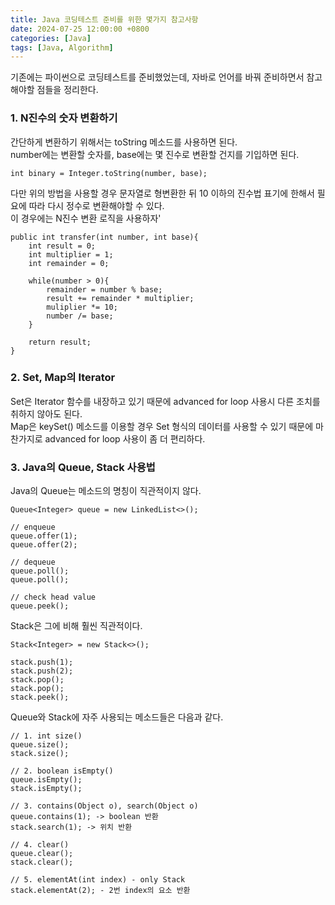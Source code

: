 ```yaml
---
title: Java 코딩테스트 준비를 위한 몇가지 참고사항
date: 2024-07-25 12:00:00 +0800
categories: [Java]
tags: [Java, Algorithm]
---
```


기존에는 파이썬으로 코딩테스트를 준비했었는데, 자바로 언어를 바꿔 준비하면서 참고해야할 점들을 정리한다.

### **1. N진수의 숫자 변환하기**

간단하게 변환하기 위해서는 toString 메소드를 사용하면 된다.<br/>
number에는 변환할 숫자를, base에는 몇 진수로 변환할 건지를 기입하면 된다.

```
int binary = Integer.toString(number, base);
```

다만 위의 방법을 사용할 경우 문자열로 형변환한 뒤 10 이하의 진수법 표기에 한해서 필요에 따라 다시 정수로 변환해야할 수 있다.<br/>
이 경우에는 N진수 변환 로직을 사용하자'

```
public int transfer(int number, int base){
    int result = 0;
    int multiplier = 1;
    int remainder = 0;

    while(number > 0){
        remainder = number % base;
        result += remainder * multiplier;
        muliplier *= 10;
        number /= base;
    }

    return result;
}
```

### **2. Set, Map의 Iterator**

Set은 Iterator 함수를 내장하고 있기 때문에 advanced for loop 사용시 다른 조치를 취하지 않아도 된다. <br />
Map은 keySet() 메소드를 이용할 경우 Set 형식의 데이터를 사용할 수 있기 때문에 마찬가지로 advanced for loop 사용이 좀 더 편리하다.

### **3. Java의 Queue, Stack 사용법**

Java의 Queue는 메소드의 명칭이 직관적이지 않다.

```
Queue<Integer> queue = new LinkedList<>();

// enqueue
queue.offer(1);
queue.offer(2);

// dequeue
queue.poll();
queue.poll();

// check head value
queue.peek();
```

Stack은 그에 비해 훨씬 직관적이다.

```
Stack<Integer> = new Stack<>();

stack.push(1);
stack.push(2);
stack.pop();
stack.pop();
stack.peek();
```

Queue와 Stack에 자주 사용되는 메소드들은 다음과 같다.

```
// 1. int size()
queue.size();
stack.size();

// 2. boolean isEmpty()
queue.isEmpty();
stack.isEmpty();

// 3. contains(Object o), search(Object o)
queue.contains(1); -> boolean 반환
stack.search(1); -> 위치 반환

// 4. clear()
queue.clear();
stack.clear();

// 5. elementAt(int index) - only Stack
stack.elementAt(2); - 2번 index의 요소 반환
```
